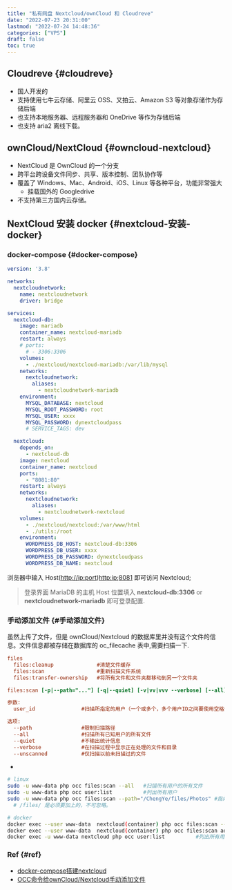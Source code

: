 ```yaml
---
title: "私有网盘 Nextcloud/ownCloud 和 Cloudreve"
date: "2022-07-23 20:31:00"
lastmod: "2022-07-24 14:48:36"
categories: ["VPS"]
draft: false
toc: true
---
```


## Cloudreve {#cloudreve}

-   国人开发的
-   支持使用七牛云存储、阿里云 OSS、又拍云、Amazon S3 等对象存储作为存储后端
-   也支持本地服务器、远程服务器和 OneDrive 等作为存储后端
-   也支持 aria2 离线下载。


## ownCloud/NextCloud {#owncloud-nextcloud}

-   NextCloud 是 OwnCloud 的一个分支
-   跨平台跨设备文件同步、共享、版本控制、团队协作等
-   覆盖了 Windows、Mac、Android、iOS、Linux 等各种平台，功能非常强大
    -   挂载国外的 Googledrive
-   不支持第三方国内云存储。


## NextCloud 安装 docker {#nextcloud-安装-docker}


### docker-compose {#docker-compose}

```yaml
version: '3.8'

networks:
  nextcloudnetwork:
    name: nextcloudnetwork
    driver: bridge

services:
  nextcloud-db:
    image: mariadb
    container_name: nextcloud-mariadb
    restart: always
    # ports:
      # - 3306:3306
    volumes:
      - ./nextcloud/nextcloud-mariadb:/var/lib/mysql
    networks:
      nextcloudnetwork:
        aliases:
          - nextcloudnetwork-mariadb
    environment:
      MYSQL_DATABASE: nextcloud
      MYSQL_ROOT_PASSWORD: root
      MYSQL_USER: xxxx
      MYSQL_PASSWORD: dynextcloudpass
      # SERVICE_TAGS: dev

  nextcloud:
    depends_on:
      - nextcloud-db
    image: nextcloud
    container_name: nextcloud
    ports:
      - "8081:80"
    restart: always
    networks:
      nextcloudnetwork:
        aliases:
          - nextcloudnetwork-nextcloud
    volumes:
      - ./nextcloud/nextcloud:/var/www/html
      - ./utils:/root
    environment:
      WORDPRESS_DB_HOST: nextcloud-db:3306
      WORDPRESS_DB_USER: xxxx
      WORDPRESS_DB_PASSWORD: dynextcloudpass
      WORDPRESS_DB_NAME: nextcloud
```

浏览器中输入 Host(<http://ip:port>)<http:ip;8081> 即可访问 Nextcloud;

> 登录界面 MariaDB 的主机 Host 位置填入 **nextcloud-db:3306** or **nextcloudnetwork-mariadb** 即可登录配置.


### 手动添加文件 {#手动添加文件}

虽然上传了文件，但是 ownCloud/Nextcloud 的数据库里并没有这个文件的信息。文件信息都被存储在数据库的 oc_filecache 表中,需要扫描一下.

```cfg
files
  files:cleanup              #清楚文件缓存
  files:scan                 #重新扫描文件系统
  files:transfer-ownership   #将所有文件和文件夹都移动到另一个文件夹

files:scan [-p|--path="..."] [-q|--quiet] [-v|vv|vvv --verbose] [--all] [user_id1] ... [user_idN]

参数:
  user_id               #扫描所指定的用户（一个或多个，多个用户ID之间要使用空格分开）的所有文件

选项:
  --path                #限制扫描路径
  --all                 #扫描所有已知用户的所有文件
  --quiet               #不输出统计信息
  --verbose             #在扫描过程中显示正在处理的文件和目录
  --unscanned           #仅扫描以前未扫描过的文件
```

-   <scan>

<!--listend-->

```bash
# linux
sudo -u www-data php occ files:scan --all   #扫描所有用户的所有文件
sudo -u www-data php occ user:list          #列出所有用户
sudo -u www-data php occ files:scan --path="/ChengYe/files/Photos" #指向用户ChengYe的Photos文件夹
  # /files/ 是必须要加上的，不可忽略。

# docker
docker exec --user www-data  nextcloud(container) php occ files:scan --all
docker exec --user www-data  nextcloud(container) php occ files:scan admin
docker exec -u www-data nextcloud php occ user:list          #列出所有用户
```


### Ref {#ref}

-   [docker-compose搭建nextcloud](https://www.cnblogs.com/javashare/p/16275003.html)
-   [OCC命令给ownCloud/Nextcloud手动添加文件](https://www.orgleaf.com/2400.html)